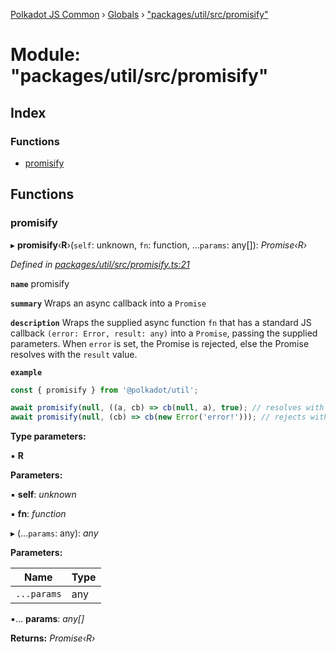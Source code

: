[Polkadot JS Common](../README.md) › [Globals](../globals.md) › ["packages/util/src/promisify"](_packages_util_src_promisify_.md)

# Module: "packages/util/src/promisify"

## Index

### Functions

* [promisify](_packages_util_src_promisify_.md#promisify)

## Functions

###  promisify

▸ **promisify**‹**R**›(`self`: unknown, `fn`: function, ...`params`: any[]): *Promise‹R›*

*Defined in [packages/util/src/promisify.ts:21](https://github.com/polkadot-js/common/blob/91340577/packages/util/src/promisify.ts#L21)*

**`name`** promisify

**`summary`** Wraps an async callback into a `Promise`

**`description`** 
Wraps the supplied async function `fn` that has a standard JS callback `(error: Error, result: any)` into a `Promise`, passing the supplied parameters. When `error` is set, the Promise is rejected, else the Promise resolves with the `result` value.

**`example`** 
<BR>

```javascript
const { promisify } from '@polkadot/util';

await promisify(null, ((a, cb) => cb(null, a), true); // resolves with `true`
await promisify(null, (cb) => cb(new Error('error!'))); // rejects with `error!`
```

**Type parameters:**

▪ **R**

**Parameters:**

▪ **self**: *unknown*

▪ **fn**: *function*

▸ (...`params`: any): *any*

**Parameters:**

Name | Type |
------ | ------ |
`...params` | any |

▪... **params**: *any[]*

**Returns:** *Promise‹R›*
